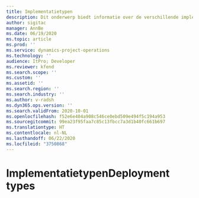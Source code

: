 ```yaml
---
title: Implementatietypen
description: Dit onderwerp biedt informatie over de verschillende implementatietypen van projectactiviteiten en helpt u te bepalen welk het meest geschikt is voor uw bedrijf.
author: sigitac
manager: AnnBe
ms.date: 06/19/2020
ms.topic: article
ms.prod: ''
ms.service: dynamics-project-operations
ms.technology: ''
audience: ItPro; Developer
ms.reviewer: kfend
ms.search.scope: ''
ms.custom: ''
ms.assetid: ''
ms.search.region: ''
ms.search.industry: ''
ms.author: v-radsh
ms.dyn365.ops.version: ''
ms.search.validFrom: 2020-10-01
ms.openlocfilehash: f52e6e404a908c546ce0ebd509e494f5c194a953
ms.sourcegitcommit: 99ea23f95faa7c85c13fbcc7a3d1b40fc661b697
ms.translationtype: HT
ms.contentlocale: nl-NL
ms.lasthandoff: 06/22/2020
ms.locfileid: "3750868"
---
```

# <a name="deployment-types"></a><span data-ttu-id="296fa-103">Implementatietypen</span><span class="sxs-lookup"><span data-stu-id="296fa-103">Deployment types</span></span>

